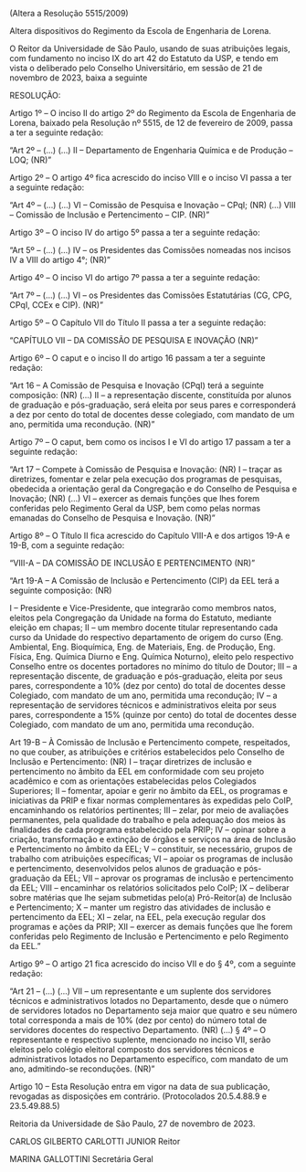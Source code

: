 (Altera a Resolução 5515/2009)

Altera dispositivos do Regimento da Escola de Engenharia de Lorena.

O Reitor da Universidade de São Paulo, usando de suas atribuições legais, com fundamento no inciso IX do art 42 do Estatuto da USP, e tendo em vista o deliberado pelo Conselho Universitário, em sessão de 21 de novembro de 2023, baixa a seguinte

RESOLUÇÃO:

Artigo 1º – O inciso II do artigo 2º do Regimento da Escola de Engenharia de Lorena, baixado pela Resolução nº 5515, de 12 de fevereiro de 2009, passa a ter a seguinte redação:

“Art 2º – (…)
(…)
II – Departamento de Engenharia Química e de Produção – LOQ; (NR)”

Artigo 2º – O artigo 4º fica acrescido do inciso VIII e o inciso VI passa a ter a seguinte redação:

“Art 4º – (…)
(…)
VI – Comissão de Pesquisa e Inovação – CPqI; (NR)
(…)
VIII – Comissão de Inclusão e Pertencimento – CIP. (NR)”

Artigo 3º – O inciso IV do artigo 5º passa a ter a seguinte redação:

“Art 5º – (…)
(…)
IV – os Presidentes das Comissões nomeadas nos incisos IV a VIII do artigo 4°; (NR)”

Artigo 4º – O inciso VI do artigo 7º passa a ter a seguinte redação:

“Art 7º – (…)
(…)
VI – os Presidentes das Comissões Estatutárias (CG, CPG, CPqI, CCEx e CIP). (NR)”

Artigo 5º – O Capítulo VII do Título II passa a ter a seguinte redação:

“CAPÍTULO VII – DA COMISSÃO DE PESQUISA E INOVAÇÃO (NR)”

Artigo 6º – O caput e o inciso II do artigo 16 passam a ter a seguinte redação:

“Art 16 – A Comissão de Pesquisa e Inovação (CPqI) terá a seguinte composição: (NR)
(…)
II – a representação discente, constituída por alunos de graduação e pós-graduação, será eleita por seus pares e corresponderá a dez por cento do total de docentes desse colegiado, com mandato de um ano, permitida uma recondução. (NR)”

Artigo 7º – O caput, bem como os incisos I e VI do artigo 17 passam a ter a seguinte redação:

“Art 17 – Compete à Comissão de Pesquisa e Inovação: (NR)
I – traçar as diretrizes, fomentar e zelar pela execução dos programas de pesquisas, obedecida a orientação geral da Congregação e do Conselho de Pesquisa e Inovação; (NR)
(…)
VI – exercer as demais funções que lhes forem conferidas pelo Regimento Geral da USP, bem como pelas normas emanadas do Conselho de Pesquisa e Inovação. (NR)”

Artigo 8º – O Título II fica acrescido do Capítulo VIII-A e dos artigos 19-A e 19-B, com a seguinte redação:

“VIII-A – DA COMISSÃO DE INCLUSÃO E PERTENCIMENTO (NR)”

“Art 19-A – A Comissão de Inclusão e Pertencimento (CIP) da EEL terá a seguinte composição: (NR)

I – Presidente e Vice-Presidente, que integrarão como membros natos, eleitos pela Congregação da Unidade na forma do Estatuto, mediante eleição em chapas;
II – um membro docente titular representando cada curso da Unidade do respectivo departamento de origem do curso (Eng. Ambiental, Eng. Bioquímica, Eng. de Materiais, Eng. de Produção, Eng. Física, Eng. Química Diurno e Eng. Química Noturno), eleito pelo respectivo Conselho entre os docentes portadores no mínimo do título de Doutor;
III – a representação discente, de graduação e pós-graduação, eleita por seus pares, correspondente a 10% (dez por cento) do total de docentes desse Colegiado, com mandato de um ano, permitida uma recondução;
IV – a representação de servidores técnicos e administrativos eleita por seus pares, correspondente a 15% (quinze por cento) do total de docentes desse Colegiado, com mandato de um ano, permitida uma recondução.

Art 19-B – À Comissão de Inclusão e Pertencimento compete, respeitados, no que couber, as atribuições e critérios estabelecidos pelo Conselho de Inclusão e Pertencimento: (NR)
I – traçar diretrizes de inclusão e pertencimento no âmbito da EEL em conformidade com seu projeto acadêmico e com as orientações estabelecidas pelos Colegiados Superiores;
II – fomentar, apoiar e gerir no âmbito da EEL, os programas e iniciativas da PRIP e fixar normas complementares às expedidas pelo CoIP, encaminhando os relatórios pertinentes;
III – zelar, por meio de avaliações permanentes, pela qualidade do trabalho e pela adequação dos meios às finalidades de cada programa estabelecido pela PRIP;
IV – opinar sobre a criação, transformação e extinção de órgãos e serviços na área de Inclusão e Pertencimento no âmbito da EEL;
V – constituir, se necessário, grupos de trabalho com atribuições específicas;
VI – apoiar os programas de inclusão e pertencimento, desenvolvidos pelos alunos de graduação e pós-graduação da EEL;
VII – aprovar os programas de inclusão e pertencimento da EEL;
VIII – encaminhar os relatórios solicitados pelo CoIP;
IX – deliberar sobre matérias que lhe sejam submetidas pelo(a) Pró-Reitor(a) de Inclusão e Pertencimento;
X – manter um registro das atividades de inclusão e pertencimento da EEL;
XI – zelar, na EEL, pela execução regular dos programas e ações da PRIP;
XII – exercer as demais funções que lhe forem conferidas pelo Regimento de Inclusão e Pertencimento e pelo Regimento da EEL.”

Artigo 9º – O artigo 21 fica acrescido do inciso VII e do § 4º, com a seguinte redação:

“Art 21 – (…)
(…)
VII – um representante e um suplente dos servidores técnicos e administrativos lotados no Departamento, desde que o número de servidores lotados no Departamento seja maior que quatro e seu número total corresponda a mais de 10% (dez por cento) do número total de servidores docentes do respectivo Departamento. (NR)
(…)
§ 4º – O representante e respectivo suplente, mencionado no inciso VII, serão eleitos pelo colégio eleitoral composto dos servidores técnicos e administrativos lotados no Departamento específico, com mandato de um ano, admitindo-se reconduções. (NR)”

Artigo 10 – Esta Resolução entra em vigor na data de sua publicação, revogadas as disposições em contrário. (Protocolados 20.5.4.88.9 e 23.5.49.88.5)

Reitoria da Universidade de São Paulo, 27 de novembro de 2023.

CARLOS GILBERTO CARLOTTI JUNIOR
Reitor

MARINA GALLOTTINI
Secretária Geral